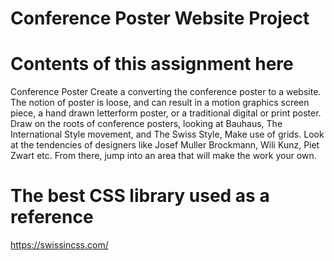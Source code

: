 # Conference Poster Website Project

# Contents of this assignment here
Conference Poster
Create a converting the conference poster to a website.
The notion of poster is loose, and can result in a motion graphics screen piece, a hand
drawn letterform poster, or a traditional digital or print poster. Draw on the roots of conference posters,
looking at Bauhaus, The International Style movement, and The Swiss Style, Make use of grids. Look at
the tendencies of designers like Josef Muller Brockmann, Wili Kunz, Piet Zwart etc. From there, jump
into an area that will make the work your own.

# The best CSS library used as a reference
https://swissincss.com/

